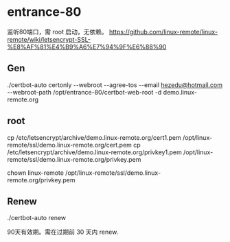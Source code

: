 # entrance-80
监听80端口，需 root 启动，无依赖。
https://github.com/linux-remote/linux-remote/wiki/letsencrypt-SSL-%E8%AF%81%E4%B9%A6%E7%94%9F%E6%88%90

## Gen
./certbot-auto certonly --webroot --agree-tos --email hezedu@hotmail.com --webroot-path /opt/entrance-80/certbot-web-root -d demo.linux-remote.org

## root
cp /etc/letsencrypt/archive/demo.linux-remote.org/cert1.pem /opt/linux-remote/ssl/demo.linux-remote.org/cert.pem
cp /etc/letsencrypt/archive/demo.linux-remote.org/privkey1.pem /opt/linux-remote/ssl/demo.linux-remote.org/privkey.pem

chown linux-remote /opt/linux-remote/ssl/demo.linux-remote.org/privkey.pem


## Renew
./certbot-auto renew

90天有效期。需在过期前 30 天内 renew.


